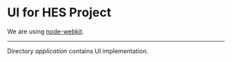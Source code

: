 UI for HES Project
==================
We are using [node-webkit](http://github.com/rogerwang/node-webkit).
***
Directory *application* contains UI implementation.